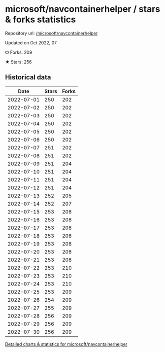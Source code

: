# microsoft/navcontainerhelper / stars & forks statistics

Repository url: [/microsoft/navcontainerhelper](https://github.com/microsoft/navcontainerhelper)

Updated on Oct 2022, 07

☋ Forks: 209

★ Stars: 256

## Historical data
| Date | Stars | Forks |
|------|-------|-------|
| 2022-07-01 | 250 | 202 | 
| 2022-07-02 | 250 | 202 | 
| 2022-07-03 | 250 | 202 | 
| 2022-07-04 | 250 | 202 | 
| 2022-07-05 | 250 | 202 | 
| 2022-07-06 | 250 | 202 | 
| 2022-07-07 | 251 | 202 | 
| 2022-07-08 | 251 | 202 | 
| 2022-07-09 | 251 | 204 | 
| 2022-07-10 | 251 | 204 | 
| 2022-07-11 | 251 | 204 | 
| 2022-07-12 | 251 | 204 | 
| 2022-07-13 | 252 | 205 | 
| 2022-07-14 | 252 | 207 | 
| 2022-07-15 | 253 | 208 | 
| 2022-07-16 | 253 | 208 | 
| 2022-07-17 | 253 | 208 | 
| 2022-07-18 | 253 | 208 | 
| 2022-07-19 | 253 | 208 | 
| 2022-07-20 | 253 | 208 | 
| 2022-07-21 | 253 | 208 | 
| 2022-07-22 | 253 | 210 | 
| 2022-07-23 | 253 | 210 | 
| 2022-07-24 | 253 | 210 | 
| 2022-07-25 | 253 | 209 | 
| 2022-07-26 | 254 | 209 | 
| 2022-07-27 | 255 | 209 | 
| 2022-07-28 | 256 | 209 | 
| 2022-07-29 | 256 | 209 | 
| 2022-07-30 | 256 | 209 | 


[Detailed charts & statistics for microsoft/navcontainerhelper](https://reviewgithub.com/rep/microsoft/navcontainerhelper)
